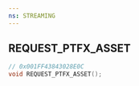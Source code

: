 ```yaml
---
ns: STREAMING
---
```

## REQUEST_PTFX_ASSET

```c
// 0x001FF43843028E0C
void REQUEST_PTFX_ASSET();
```

